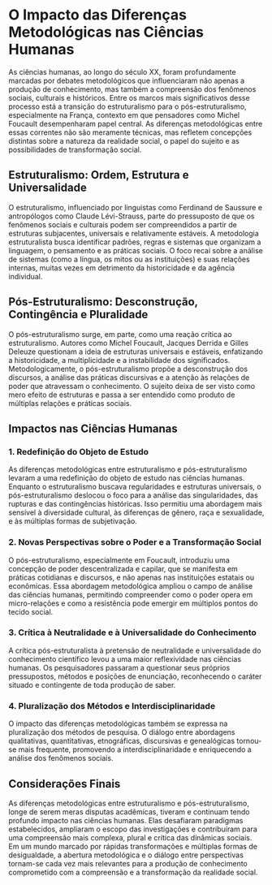 
# O Impacto das Diferenças Metodológicas nas Ciências Humanas

As ciências humanas, ao longo do século XX, foram profundamente marcadas por debates metodológicos que influenciaram não apenas a produção de conhecimento, mas também a compreensão dos fenômenos sociais, culturais e históricos. Entre os marcos mais significativos desse processo está a transição do estruturalismo para o pós-estruturalismo, especialmente na França, contexto em que pensadores como Michel Foucault desempenharam papel central. As diferenças metodológicas entre essas correntes não são meramente técnicas, mas refletem concepções distintas sobre a natureza da realidade social, o papel do sujeito e as possibilidades de transformação social.

## Estruturalismo: Ordem, Estrutura e Universalidade

O estruturalismo, influenciado por linguistas como Ferdinand de Saussure e antropólogos como Claude Lévi-Strauss, parte do pressuposto de que os fenômenos sociais e culturais podem ser compreendidos a partir de estruturas subjacentes, universais e relativamente estáveis. A metodologia estruturalista busca identificar padrões, regras e sistemas que organizam a linguagem, o pensamento e as práticas sociais. O foco recai sobre a análise de sistemas (como a língua, os mitos ou as instituições) e suas relações internas, muitas vezes em detrimento da historicidade e da agência individual.

## Pós-Estruturalismo: Desconstrução, Contingência e Pluralidade

O pós-estruturalismo surge, em parte, como uma reação crítica ao estruturalismo. Autores como Michel Foucault, Jacques Derrida e Gilles Deleuze questionam a ideia de estruturas universais e estáveis, enfatizando a historicidade, a multiplicidade e a instabilidade dos significados. Metodologicamente, o pós-estruturalismo propõe a desconstrução dos discursos, a análise das práticas discursivas e a atenção às relações de poder que atravessam o conhecimento. O sujeito deixa de ser visto como mero efeito de estruturas e passa a ser entendido como produto de múltiplas relações e práticas sociais.

## Impactos nas Ciências Humanas

### 1. **Redefinição do Objeto de Estudo**

As diferenças metodológicas entre estruturalismo e pós-estruturalismo levaram a uma redefinição do objeto de estudo nas ciências humanas. Enquanto o estruturalismo buscava regularidades e estruturas universais, o pós-estruturalismo deslocou o foco para a análise das singularidades, das rupturas e das contingências históricas. Isso permitiu uma abordagem mais sensível à diversidade cultural, às diferenças de gênero, raça e sexualidade, e às múltiplas formas de subjetivação.

### 2. **Novas Perspectivas sobre o Poder e a Transformação Social**

O pós-estruturalismo, especialmente em Foucault, introduziu uma concepção de poder descentralizada e capilar, que se manifesta em práticas cotidianas e discursos, e não apenas nas instituições estatais ou econômicas. Essa abordagem metodológica ampliou o campo de análise das ciências humanas, permitindo compreender como o poder opera em micro-relações e como a resistência pode emergir em múltiplos pontos do tecido social.

### 3. **Crítica à Neutralidade e à Universalidade do Conhecimento**

A crítica pós-estruturalista à pretensão de neutralidade e universalidade do conhecimento científico levou a uma maior reflexividade nas ciências humanas. Os pesquisadores passaram a questionar seus próprios pressupostos, métodos e posições de enunciação, reconhecendo o caráter situado e contingente de toda produção de saber.

### 4. **Pluralização dos Métodos e Interdisciplinaridade**

O impacto das diferenças metodológicas também se expressa na pluralização dos métodos de pesquisa. O diálogo entre abordagens qualitativas, quantitativas, etnográficas, discursivas e genealógicas tornou-se mais frequente, promovendo a interdisciplinaridade e enriquecendo a análise dos fenômenos sociais.

## Considerações Finais

As diferenças metodológicas entre estruturalismo e pós-estruturalismo, longe de serem meras disputas acadêmicas, tiveram e continuam tendo profundo impacto nas ciências humanas. Elas desafiaram paradigmas estabelecidos, ampliaram o escopo das investigações e contribuíram para uma compreensão mais complexa, plural e crítica das dinâmicas sociais. Em um mundo marcado por rápidas transformações e múltiplas formas de desigualdade, a abertura metodológica e o diálogo entre perspectivas tornam-se cada vez mais relevantes para a produção de conhecimento comprometido com a compreensão e a transformação da realidade social.
```
